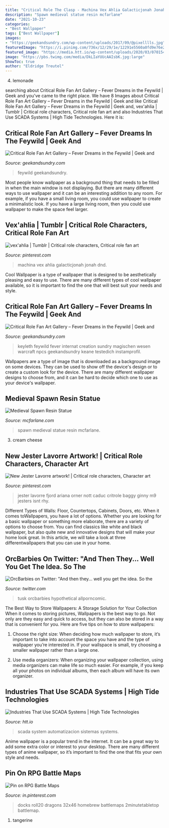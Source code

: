 ```yaml
---
title: "Critical Role The Clasp - Machina Vex Ahlia Galacticjonah Jonah Dnd"
description: "Spawn medieval statue resin mcfarlane"
date: "2021-10-23"
categories:
- "Best Wallpaper"
tags: ["Best Wallpaper"]
images:
- "https://geekandsundry.com/wp-content/uploads/2017/09/@pixelllls.jpg"
featuredImage: "https://i.pinimg.com/736x/12/29/1e/12291e5560a0fd9e76e263a47a8ece57.jpg"
featured_image: "https://media.htt.io/wp-content/uploads/2020/03/07015433/Libro-sistemas-scada-3ra-ed-mecatronica-automatizacion-22680-MLM20234441553_012015-F.jpg"
image: "https://pbs.twimg.com/media/DkLIaYUUcAAIsbK.jpg:large"
ShowToc: true
author: "Eldridge Treutel"
---
```



4. lemonade 

	

		
searching about Critical Role Fan Art Gallery – Fever Dreams in the Feywild | Geek and you've came to the right place. We have 8 Images about Critical Role Fan Art Gallery – Fever Dreams in the Feywild | Geek and like Critical Role Fan Art Gallery – Fever Dreams in the Feywild | Geek and, vex&#039;ahlia | Tumblr | Critical role characters, Critical role fan art and also Industries That Use SCADA Systems | High Tide Technologies. Here it is:
		
    
## Critical Role Fan Art Gallery – Fever Dreams In The Feywild | Geek And

<img loading=lazy src="https://geekandsundry.com/wp-content/uploads/2017/09/Jo-Tyler-@KittyCatalyst-B.jpg" onerror="this.onerror=null;this.src='https://tse4.mm.bing.net/th?id=OIP.6w29j4K2Qhfr-focRkaJmAHaLI&amp;pid=15.1';" alt="Critical Role Fan Art Gallery – Fever Dreams in the Feywild | Geek and">

_Source: geekandsundry.com_

>feywild geekandsundry. 

	

Most people know wallpaper as a background thing that needs to be filled in when the main window is not displaying. But there are many different ways to use wallpaper and it can be an interesting addition to any room. For example, if you have a small living room, you could use wallpaper to create a minimalistic look. If you have a large living room, then you could use wallpaper to make the space feel larger.

    
## Vex&#039;ahlia | Tumblr | Critical Role Characters, Critical Role Fan Art

<img loading=lazy src="https://i.pinimg.com/736x/28/05/fa/2805fab3f3de04885dbe38d8c8f2a487.jpg" onerror="this.onerror=null;this.src='https://tse2.mm.bing.net/th?id=OIP.kyTL8djXFvkHM4W5zT62mAHaKf&amp;pid=15.1';" alt="vex&#039;ahlia | Tumblr | Critical role characters, Critical role fan art">

_Source: pinterest.com_

>machina vex ahlia galacticjonah jonah dnd. 

	

Cool Wallpaper is a type of wallpaper that is designed to be aesthetically pleasing and easy to use. There are many different types of cool wallpaper available, so it is important to find the one that will best suit your needs and style.

    
## Critical Role Fan Art Gallery – Fever Dreams In The Feywild | Geek And

<img loading=lazy src="https://geekandsundry.com/wp-content/uploads/2017/09/@pixelllls.jpg" onerror="this.onerror=null;this.src='https://tse2.mm.bing.net/th?id=OIP.cq3mmX3UwK0y4IXDNIQlxwHaKW&amp;pid=15.1';" alt="Critical Role Fan Art Gallery – Fever Dreams in the Feywild | Geek and">

_Source: geekandsundry.com_

>keyleth feywild fever internat creation sundry magischen wesen warcraft npcs geekandsundry keane testedich instamprofil. 

	

Wallpapers are a type of image that is downloaded as a background image on some devices. They can be used to show off the device's design or to create a custom look for the device. There are many different wallpaper designs to choose from, and it can be hard to decide which one to use as your device's wallpaper.

    
## Medieval Spawn Resin Statue

<img loading=lazy src="https://mcfarlane.com/wp-content/uploads/2015/11/p_spawn_MEDIEVAL-SPAWN_173.jpg" onerror="this.onerror=null;this.src='https://tse2.mm.bing.net/th?id=OIP.UE9Fl9qRqwClDczsL_ei7QHaLH&amp;pid=15.1';" alt="Medieval Spawn Resin Statue">

_Source: mcfarlane.com_

>spawn medieval statue resin mcfarlane. 

	

3. cream cheese 

    
## New Jester Lavorre Artwork! | Critical Role Characters, Character Art

<img loading=lazy src="https://i.pinimg.com/736x/a9/d7/6d/a9d76d8047a02eade1dae495d99ef39a.jpg" onerror="this.onerror=null;this.src='https://tse4.mm.bing.net/th?id=OIP.dcDkuQhqW3_O47xVZnemUAHaLc&amp;pid=15.1';" alt="New Jester Lavorre artwork! | Critical role characters, Character art">

_Source: pinterest.com_

>jester lavorre fjord ariana orner nott caduc critrole baggy ginny m9 jesters isnt rhy. 

	

Different Types of Walls: Floor, Countertops, Cabinets, Doors, etc.
When it comes toWallpapers, you have a lot of options. Whether you are looking for a basic wallpaper or something more elaborate, there are a variety of options to choose from. You can find classics like white and black wallpaper, but also quite new and innovative designs that will make your home look great. In this article, we will take a look at three differentwallpapers that you can use in your home.

    
## OrcBarbies On Twitter: &quot;And Then They... Well You Get The Idea. So The

<img loading=lazy src="https://pbs.twimg.com/media/DkLIaYUUcAAIsbK.jpg:large" onerror="this.onerror=null;this.src='https://tse1.mm.bing.net/th?id=OIP.SLY5wHqWC-3e4AAyzFxIawHaKe&amp;pid=15.1';" alt="OrcBarbies on Twitter: &quot;And then they... well you get the idea. So the">

_Source: twitter.com_

>tusk orcbarbies hypothetical allporncomic. 

	

The Best Way to Store Wallpapers: A Storage Solution for Your Collection
When it comes to storing pictures, Wallpapers is the best way to go. Not only are they easy and quick to access, but they can also be stored in a way that is convenient for you. Here are five tips on how to store wallpapers:
1) Choose the right size: When deciding how much wallpaper to store, it’s important to take into account the space you have and the type of wallpaper you’re interested in. If your wallspace is small, try choosing a smaller wallpaper rather than a large one.

2) Use media organizers: When organizing your wallpaper collection, using media organizers can make life so much easier. For example, if you keep all your photos on individual albums, then each album will have its own organizer.

    
## Industries That Use SCADA Systems | High Tide Technologies

<img loading=lazy src="https://media.htt.io/wp-content/uploads/2020/03/07015433/Libro-sistemas-scada-3ra-ed-mecatronica-automatizacion-22680-MLM20234441553_012015-F.jpg" onerror="this.onerror=null;this.src='https://tse1.mm.bing.net/th?id=OIP.UcXvbUmkJTD3IYezxgcg-gHaE0&amp;pid=15.1';" alt="Industries That Use SCADA Systems | High Tide Technologies">

_Source: htt.io_

>scada system automatizacion sistemas systems. 

	

Anime wallpaper is a popular trend in the internet. It can be a great way to add some extra color or interest to your desktop. There are many different types of anime wallpaper, so it’s important to find the one that fits your own style and needs.

    
## Pin On RPG Battle Maps

<img loading=lazy src="https://i.pinimg.com/736x/12/29/1e/12291e5560a0fd9e76e263a47a8ece57.jpg" onerror="this.onerror=null;this.src='https://tse2.mm.bing.net/th?id=OIP.tFiEl75V33YFRtLpBh_U_wHaKp&amp;pid=15.1';" alt="Pin on RPG Battle Maps">

_Source: in.pinterest.com_

>docks roll20 dragons 32x46 homebrew battlemaps 2minutetabletop battlemap. 

	

1. tangerine 

